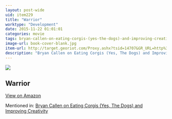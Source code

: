 ```yaml
---
layout: post-wide
uid: item229
title: "Warrior"
worktype: "Development"
date: 2015-11-22 01:01:01
categories: movie
tags: bryan-callen-on-eating-corgis-(yes-the-dogs)-and-improving-creativity
image-url: book-cover-blank.jpg
item-url: http://target.georiot.com/Proxy.ashx?tsid=14707&GR_URL=http%3A%2F%2Fwww.amazon.com%2FWarrior-Tom-Hardy%2Fdp%2FB006O5YHUY%2F
description: "Bryan Callen on Eating Corgis (Yes, The Dogs) and Improving Creativity"
---
```

<a href="http://target.georiot.com/Proxy.ashx?tsid=14707&GR_URL=http%3A%2F%2Fwww.amazon.com%2FWarrior-Tom-Hardy%2Fdp%2FB006O5YHUY%2F" target="blank"><img src="../../../../img/thumbs/book-cover-blank.jpg" class="prod-img"></a>
<h2>Warrior</h2>
<p><a class="btn btn-primary" href="http://target.georiot.com/Proxy.ashx?tsid=14707&GR_URL=http%3A%2F%2Fwww.amazon.com%2FWarrior-Tom-Hardy%2Fdp%2FB006O5YHUY%2F" target="blank">View on Amazon</a><p>
<p>Mentioned in: <a href="http://fourhourworkweek.com/2014/12/01/bryan-callen/" target="blank">Bryan Callen on Eating Corgis (Yes, The Dogs) and Improving Creativity</a></p>
